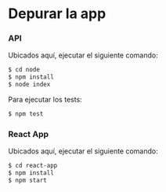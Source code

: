 # Depurar la app

### API

Ubicados aquí, ejecutar el siguiente comando:  

```sh
$ cd node
$ npm install
$ node index
```
Para ejecutar los tests:

```sh
$ npm test
```

### React App

Ubicados aquí, ejecutar el siguiente comando:  
```sh
$ cd react-app
$ npm install
$ npm start
```

